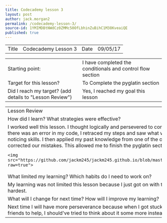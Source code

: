 ```yaml
---
title: Codecademy lesson 3
layout: post
author: jack.morgan2
permalink: /codecademy-lesson-3/
source-id: 1YMIMDBtNWdCz0ZMMc50OfLbhinZuBihC1M38KveaiQE
published: true
---
```

<table>
  <tr>
    <td>Title</td>
    <td>Codecademy Lesson 3</td>
    <td>Date</td>
    <td>09/05/17</td>
  </tr>
</table>


<table>
  <tr>
    <td>Starting point:</td>
    <td>I have completed the conditionals and control flow section</td>
  </tr>
  <tr>
    <td>Target for this lesson?</td>
    <td>To Complete the pyglatin section</td>
  </tr>
  <tr>
    <td>Did I reach my target? 
(add details to "Lesson Review")</td>
    <td> Yes, I reached my goal this lesson</td>
  </tr>
</table>


<table>
  <tr>
    <td>Lesson Review</td>
  </tr>
  <tr>
    <td>How did I learn? What strategies were effective? </td>
  </tr>
  <tr>
    <td>I worked well this lesson. I thought logically  and persevered to complete my  goal; when there was an error in my code, I retraced my steps and saw what was wrong using my noticing skills.  I then applied my past knowledge from one of the other projects and corrected our mistakes. This allowed me to finish the pyglatin section.
    
    
    
    
    
    <img src="https://github.com/jackm245/jackm245.github.io/blob/master/images/pyglatin.png?raw=true"> 
</td>
  </tr>
  <tr>
    <td>What limited my learning? Which habits do I need to work on? </td>
  </tr>
  <tr>
    <td>My learning was not limited this lesson because I just got on with the work and tried my hardest.</td>
  </tr>
  <tr>
    <td>What will I change for next time? How will I improve my learning?</td>
  </tr>
  <tr>
    <td>Next time I will have more perseverance because when I got stuck, I went straight to my friends to help, I should've tried to think about it some more instead of interrupting them.</td>
  </tr>
</table>


